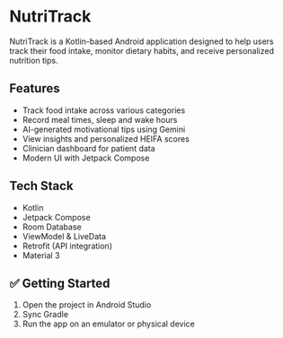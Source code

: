 # NutriTrack

NutriTrack is a Kotlin-based Android application designed to help users track their food intake, monitor dietary habits, and receive personalized nutrition tips.

## Features

- Track food intake across various categories
- Record meal times, sleep and wake hours
- AI-generated motivational tips using Gemini
- View insights and personalized HEIFA scores
- Clinician dashboard for patient data
- Modern UI with Jetpack Compose

## Tech Stack
- Kotlin
- Jetpack Compose
- Room Database
- ViewModel & LiveData
- Retrofit (API integration)
- Material 3

## ✅ Getting Started
1. Open the project in Android Studio
2. Sync Gradle
3. Run the app on an emulator or physical device


